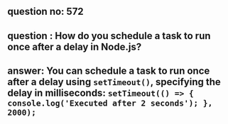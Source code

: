 
      
## question no: 572

## question : How do you schedule a task to run once after a delay in Node.js?

## answer: You can schedule a task to run once after a delay using `setTimeout()`, specifying the delay in milliseconds: `setTimeout(() => { console.log('Executed after 2 seconds'); }, 2000);`
      